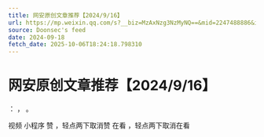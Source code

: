 ```yaml
---
title: 网安原创文章推荐【2024/9/16】
url: https://mp.weixin.qq.com/s?__biz=MzAxNzg3NzMyNQ==&mid=2247488886&idx=1&sn=caf661112c293970b2317a55e7aa2e70
source: Doonsec's feed
date: 2024-09-18
fetch_date: 2025-10-06T18:24:18.798310
---
```


# 网安原创文章推荐【2024/9/16】

：
，
。

视频
小程序
赞
，轻点两下取消赞
在看
，轻点两下取消在看